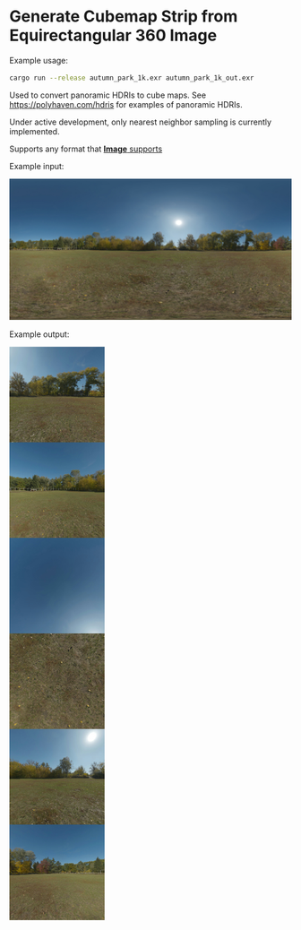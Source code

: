 # Generate Cubemap Strip from Equirectangular 360 Image

Example usage:
```bash
cargo run --release autumn_park_1k.exr autumn_park_1k_out.exr
```

Used to convert panoramic HDRIs to cube maps. See https://polyhaven.com/hdris for examples of panoramic HDRIs.

Under active development, only nearest neighbor sampling is currently implemented.

Supports any format that [**Image** supports](https://docs.rs/image/latest/image/codecs/index.html#supported-formats)  

Example input:

![Example Input](autumn_park_1k.jpg)

Example output:

![Example Output](autumn_park_1k_out.jpg)